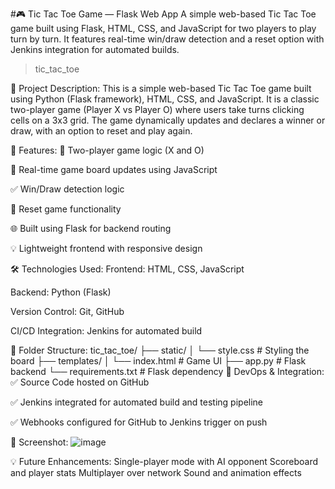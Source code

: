 #🎮 Tic Tac Toe Game — Flask Web App
A simple web-based Tic Tac Toe game built using Flask, HTML, CSS, and JavaScript for two players to play turn by turn. It features real-time win/draw detection and a reset option with Jenkins integration for automated builds.

> tic_tac_toe

📌 Project Description:
This is a simple web-based Tic Tac Toe game built using Python (Flask framework), HTML, CSS, and JavaScript. It is a classic two-player game (Player X vs Player O) where users take turns clicking cells on a 3x3 grid. The game dynamically updates and declares a winner or draw, with an option to reset and play again.

🚀 Features:
🧠 Two-player game logic (X and O)

🎯 Real-time game board updates using JavaScript

✅ Win/Draw detection logic

🔁 Reset game functionality

🌐 Built using Flask for backend routing

💡 Lightweight frontend with responsive design

🛠️ Technologies Used:
Frontend: HTML, CSS, JavaScript

Backend: Python (Flask)

Version Control: Git, GitHub

CI/CD Integration: Jenkins for automated build

📂 Folder Structure:
tic_tac_toe/
├── static/
│   └── style.css          # Styling the board
├── templates/
│   └── index.html         # Game UI
├── app.py                 # Flask backend
└── requirements.txt       # Flask dependency
🔄 DevOps & Integration:
✅ Source Code hosted on GitHub

✅ Jenkins integrated for automated build and testing pipeline

✅ Webhooks configured for GitHub to Jenkins trigger on push

📸 Screenshot:
![image](https://github.com/user-attachments/assets/5295a8c3-d5f3-40e5-a96f-de48600739c1)


💡 Future Enhancements:
Single-player mode with AI opponent
Scoreboard and player stats
Multiplayer over network
Sound and animation effects
